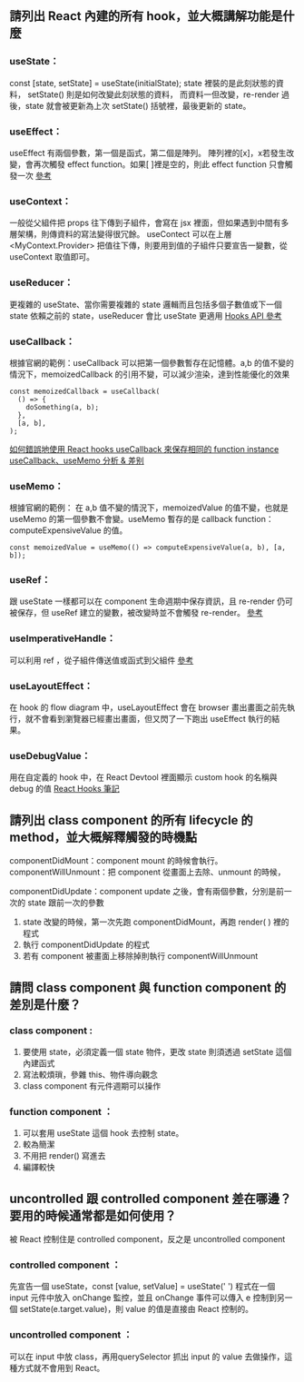 ## 請列出 React 內建的所有 hook，並大概講解功能是什麼

### useState：
const [state, setState] = useState(initialState);
state 裡裝的是此刻狀態的資料， setState() 則是如何改變此刻狀態的資料，
而資料一但改變，re-render 過後，state 就會被更新為上次 setState() 括號裡，最後更新的 state。

### useEffect：
useEffect 有兩個參數，第一個是函式，第二個是陣列。
陣列裡的[x]，x若發生改變，會再次觸發 effect function。如果[ ]裡是空的，則此 effect function 只會觸發一次
[參考](https://ithelp.ithome.com.tw/articles/10215225)


### useContext：
一般從父組件把 props 往下傳到子組件，會寫在 jsx 裡面，但如果遇到中間有多層架構，則傳資料的寫法變得很冗餘。
useContect 可以在上層 <MyContext.Provider> 把值往下傳，則要用到值的子組件只要宣告一變數，從 useContext 取值即可。

### useReducer：
更複雜的 useState、當你需要複雜的 state 邏輯而且包括多個子數值或下一個 state 依賴之前的 state，useReducer 會比 useState 更適用
[Hooks API 參考](https://zh-hant.reactjs.org/docs/hooks-reference.html#usereducer)

### useCallback：
根據官網的範例：useCallback 可以把第一個參數暫存在記憶體。a,b 的值不變的情況下，memoizedCallback 的引用不變，可以減少渲染，達到性能優化的效果
```
const memoizedCallback = useCallback(
  () => {
    doSomething(a, b);
  },
  [a, b],
);
```
[如何錯誤地使用 React hooks useCallback 來保存相同的 function instance](https://medium.com/@as790726/%E5%A6%82%E4%BD%95%E9%8C%AF%E8%AA%A4%E5%9C%B0%E4%BD%BF%E7%94%A8-react-hooks-usecallback-%E4%BE%86%E4%BF%9D%E5%AD%98%E7%9B%B8%E5%90%8C%E7%9A%84-function-instance-7744984bb0a6)
[useCallback、useMemo 分析 & 差别](https://github.com/monsterooo/blog/issues/37)

### useMemo：
根據官網的範例：
在 a,b 值不變的情況下，memoizedValue 的值不變，也就是 useMemo 的第一個參數不會變。useMemo 暫存的是  callback function：computeExpensiveValue 的值。
```
const memoizedValue = useMemo(() => computeExpensiveValue(a, b), [a, b]);
```

### useRef：
跟 useState 一樣都可以在 component 生命週期中保存資訊，且 re-render 仍可被保存，但 useRef 建立的變數，被改變時並不會觸發 re-render。
[參考](https://dotblogs.com.tw/wasichris/2020/03/26/181546)

### useImperativeHandle：
可以利用 ref ，從子組件傳送值或函式到父組件
[參考](https://medium.com/@binyamin/react-hooks-useref-useimperativehandle-uselayouteffect-ede6f40f393e)

### useLayoutEffect：
在 hook 的 flow diagram 中，useLayoutEffect 會在 browser 畫出畫面之前先執行，就不會看到瀏覽器已經畫出畫面，但又閃了一下跑出 useEffect 執行的結果。

### useDebugValue：
用在自定義的 hook 中，在 React Devtool 裡面顯示 custom hook 的名稱與 debug 的值
[React Hooks 筆記](https://medium.com/@scars.yao/react-hooks-%E7%AD%86%E8%A8%98-9f9d99c0b72e#e461)

## 請列出 class component 的所有 lifecycle 的 method，並大概解釋觸發的時機點

componentDidMount：component mount 的時候會執行。
componentWillUnmount：把 component 從畫面上去除、unmount 的時候，

componentDidUpdate：component update 之後，會有兩個參數，分別是前一次的 state 跟前一次的參數

1. state 改變的時候，第一次先跑 componentDidMount，再跑 render( ) 裡的程式
2. 執行 componentDidUpdate 的程式
3. 若有 component 被畫面上移除掉則執行 componentWillUnmount

## 請問 class component 與 function component 的差別是什麼？

### class component : 
1. 要使用 state，必須定義一個 state 物件，更改 state 則須透過 setState 這個內建函式
2. 寫法較煩瑣，參雜 this、物件導向觀念
3. class component 有元件週期可以操作



### function component ：
1. 可以套用 useState 這個 hook 去控制 state。
2. 較為簡潔
3. 不用把 render() 寫進去
4. 編譯較快

## uncontrolled 跟 controlled component 差在哪邊？要用的時候通常都是如何使用？

被 React 控制住是 controlled component，反之是 uncontrolled component 

### controlled component ：

先宣告一個 useState，const [value, setValue] = useState(' ')
程式在一個 input 元件中放入 onChange 監控，並且 onChange 事件可以傳入 e 控制到另一個 setState(e.target.value)，則 value 的值是直接由 React 控制的。

### uncontrolled component ：

可以在 input 中放 class，再用querySelector 抓出 input 的 value 去做操作，這種方式就不會用到 React。